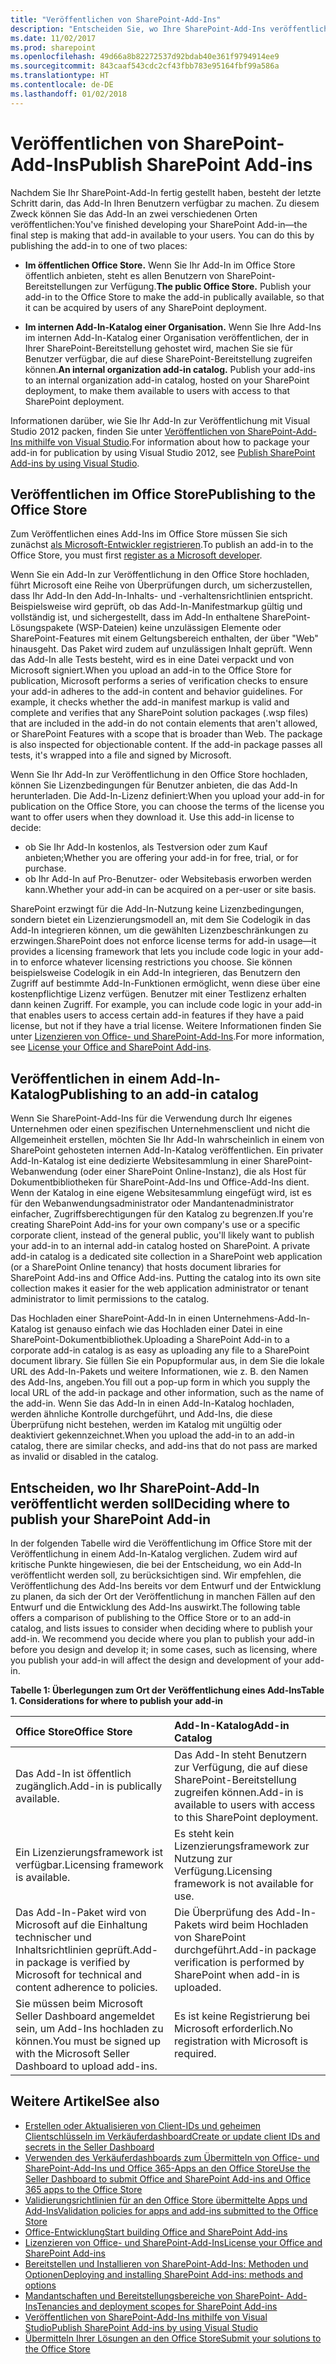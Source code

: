 ```yaml
---
title: "Veröffentlichen von SharePoint-Add-Ins"
description: "Entscheiden Sie, wo Ihre SharePoint-Add-Ins veröffentlicht werden sollen."
ms.date: 11/02/2017
ms.prod: sharepoint
ms.openlocfilehash: 49d66a8b82272537d92bdab40e361f9794914ee9
ms.sourcegitcommit: 843caaf543cdc2cf43fbb783e95164fbf99a586a
ms.translationtype: HT
ms.contentlocale: de-DE
ms.lasthandoff: 01/02/2018
---
```

# <a name="publish-sharepoint-add-ins"></a><span data-ttu-id="cff84-103">Veröffentlichen von SharePoint-Add-Ins</span><span class="sxs-lookup"><span data-stu-id="cff84-103">Publish SharePoint Add-ins</span></span>

<span data-ttu-id="cff84-p101">Nachdem Sie Ihr SharePoint-Add-In fertig gestellt haben, besteht der letzte Schritt darin, das Add-In Ihren Benutzern verfügbar zu machen. Zu diesem Zweck können Sie das Add-In an zwei verschiedenen Orten veröffentlichen:</span><span class="sxs-lookup"><span data-stu-id="cff84-p101">You've finished developing your SharePoint Add-in—the final step is making that add-in available to your users. You can do this by publishing the add-in to one of two places:</span></span>

- <span data-ttu-id="cff84-p102">**Im öffentlichen Office Store.** Wenn Sie Ihr Add-In im Office Store öffentlich anbieten, steht es allen Benutzern von SharePoint-Bereitstellungen zur Verfügung.</span><span class="sxs-lookup"><span data-stu-id="cff84-p102">**The public Office Store.** Publish your add-in to the Office Store to make the add-in publically available, so that it can be acquired by users of any SharePoint deployment.</span></span>

- <span data-ttu-id="cff84-p103">**Im internen Add-In-Katalog einer Organisation.** Wenn Sie Ihre Add-Ins im internen Add-In-Katalog einer Organisation veröffentlichen, der in Ihrer SharePoint-Bereitstellung gehostet wird, machen Sie sie für Benutzer verfügbar, die auf diese SharePoint-Bereitstellung zugreifen können.</span><span class="sxs-lookup"><span data-stu-id="cff84-p103">**An internal organization add-in catalog.** Publish your add-ins to an internal organization add-in catalog, hosted on your SharePoint deployment, to make them available to users with access to that SharePoint deployment.</span></span>

<span data-ttu-id="cff84-110">Informationen darüber, wie Sie Ihr Add-In zur Veröffentlichung mit Visual Studio 2012 packen, finden Sie unter [Veröffentlichen von SharePoint-Add-Ins mithilfe von Visual Studio](publish-sharepoint-add-ins-by-using-visual-studio.md).</span><span class="sxs-lookup"><span data-stu-id="cff84-110">For information about how to package your add-in for publication by using Visual Studio 2012, see [Publish SharePoint Add-ins by using Visual Studio](publish-sharepoint-add-ins-by-using-visual-studio.md).</span></span>

## <a name="publishing-to-the-office-store"></a><span data-ttu-id="cff84-111">Veröffentlichen im Office Store</span><span class="sxs-lookup"><span data-stu-id="cff84-111">Publishing to the Office Store</span></span>

<span data-ttu-id="cff84-112">Zum Veröffentlichen eines Add-Ins im Office Store müssen Sie sich zunächst [als Microsoft-Entwickler registrieren](https://sellerdashboard.microsoft.com/Registration).</span><span class="sxs-lookup"><span data-stu-id="cff84-112">To publish an add-in to the Office Store, you must first [register as a Microsoft developer](https://sellerdashboard.microsoft.com/Registration).</span></span> 

<span data-ttu-id="cff84-p104">Wenn Sie ein Add-In zur Veröffentlichung in den Office Store hochladen, führt Microsoft eine Reihe von Überprüfungen durch, um sicherzustellen, dass Ihr Add-In den Add-In-Inhalts- und -verhaltensrichtlinien entspricht. Beispielsweise wird geprüft, ob das Add-In-Manifestmarkup gültig und vollständig ist, und sichergestellt, dass im Add-In enthaltene SharePoint-Lösungspakete (WSP-Dateien) keine unzulässigen Elemente oder SharePoint-Features mit einem Geltungsbereich enthalten, der über "Web" hinausgeht. Das Paket wird zudem auf unzulässigen Inhalt geprüft. Wenn das Add-In alle Tests besteht, wird es in eine Datei verpackt und von Microsoft signiert.</span><span class="sxs-lookup"><span data-stu-id="cff84-p104">When you upload an add-in to the Office Store for publication, Microsoft performs a series of verification checks to ensure your add-in adheres to the add-in content and behavior guidelines. For example, it checks whether the add-in manifest markup is valid and complete and verifies that any SharePoint solution packages (.wsp files) that are included in the add-in do not contain elements that aren't allowed, or SharePoint Features with a scope that is broader than Web. The package is also inspected for objectionable content. If the add-in package passes all tests, it's wrapped into a file and signed by Microsoft.</span></span>

<span data-ttu-id="cff84-p105">Wenn Sie Ihr Add-In zur Veröffentlichung in den Office Store hochladen, können Sie Lizenzbedingungen für Benutzer anbieten, die das Add-In herunterladen. Die Add-In-Lizenz definiert:</span><span class="sxs-lookup"><span data-stu-id="cff84-p105">When you upload your add-in for publication on the Office Store, you can choose the terms of the license you want to offer users when they download it. Use this add-in license to decide:</span></span> 

- <span data-ttu-id="cff84-119">ob Sie Ihr Add-In kostenlos, als Testversion oder zum Kauf anbieten;</span><span class="sxs-lookup"><span data-stu-id="cff84-119">Whether you are offering your add-in for free, trial, or for purchase.</span></span>
- <span data-ttu-id="cff84-120">ob Ihr Add-In auf Pro-Benutzer- oder Websitebasis erworben werden kann.</span><span class="sxs-lookup"><span data-stu-id="cff84-120">Whether your add-in can be acquired on a per-user or site basis.</span></span>

<span data-ttu-id="cff84-121">SharePoint erzwingt für die Add-In-Nutzung keine Lizenzbedingungen, sondern bietet ein Lizenzierungsmodell an, mit dem Sie Codelogik in das Add-In integrieren können, um die gewählten Lizenzbeschränkungen zu erzwingen.</span><span class="sxs-lookup"><span data-stu-id="cff84-121">SharePoint does not enforce license terms for add-in usage—it provides a licensing framework that lets you include code logic in your add-in to enforce whatever licensing restrictions you choose.</span></span> <span data-ttu-id="cff84-122">Sie können beispielsweise Codelogik in ein Add-In integrieren, das Benutzern den Zugriff auf bestimmte Add-In-Funktionen ermöglicht, wenn diese über eine kostenpflichtige Lizenz verfügen. Benutzer mit einer Testlizenz erhalten dann keinen Zugriff. </span><span class="sxs-lookup"><span data-stu-id="cff84-122">For example, you can include code logic in your add-in that enables users to access certain add-in features if they have a paid license, but not if they have a trial license.</span></span> <span data-ttu-id="cff84-123">Weitere Informationen finden Sie unter [Lizenzieren von Office- und SharePoint-Add-Ins](http://msdn.microsoft.com/library/license-your-office-and-sharepoint-add-ins%28Office.15%29.aspx).</span><span class="sxs-lookup"><span data-stu-id="cff84-123">For more information, see [License your Office and SharePoint Add-ins](http://msdn.microsoft.com/library/license-your-office-and-sharepoint-add-ins%28Office.15%29.aspx).</span></span>

## <a name="publishing-to-an-add-in-catalog"></a><span data-ttu-id="cff84-124">Veröffentlichen in einem Add-In-Katalog</span><span class="sxs-lookup"><span data-stu-id="cff84-124">Publishing to an add-in catalog</span></span>

<span data-ttu-id="cff84-p107">Wenn Sie SharePoint-Add-Ins für die Verwendung durch Ihr eigenes Unternehmen oder einen spezifischen Unternehmensclient und nicht die Allgemeinheit erstellen, möchten Sie Ihr Add-In wahrscheinlich in einem von SharePoint gehosteten internen Add-In-Katalog veröffentlichen. Ein privater Add-In-Katalog ist eine dedizierte Websitesammlung in einer SharePoint-Webanwendung (oder einer SharePoint Online-Instanz), die als Host für Dokumentbibliotheken für SharePoint-Add-Ins und Office-Add-Ins dient. Wenn der Katalog in eine eigene Websitesammlung eingefügt wird, ist es für den Webanwendungsadministrator oder Mandantenadministrator einfacher, Zugriffsberechtigungen für den Katalog zu begrenzen.</span><span class="sxs-lookup"><span data-stu-id="cff84-p107">If you're creating SharePoint Add-ins for your own company's use or a specific corporate client, instead of the general public, you'll likely want to publish your add-in to an internal add-in catalog hosted on SharePoint. A private add-in catalog is a dedicated site collection in a SharePoint web application (or a SharePoint Online tenancy) that hosts document libraries for SharePoint Add-ins and Office Add-ins. Putting the catalog into its own site collection makes it easier for the web application administrator or tenant administrator to limit permissions to the catalog.</span></span>

<span data-ttu-id="cff84-127">Das Hochladen einer SharePoint-Add-In in einen Unternehmens-Add-In-Katalog ist genauso einfach wie das Hochladen einer Datei in eine SharePoint-Dokumentbibliothek.</span><span class="sxs-lookup"><span data-stu-id="cff84-127">Uploading a SharePoint Add-in to a corporate add-in catalog is as easy as uploading any file to a SharePoint document library.</span></span> <span data-ttu-id="cff84-128">Sie füllen Sie ein Popupformular aus, in dem Sie die lokale URL des Add-In-Pakets und weitere Informationen, wie z. B. den Namen des Add-Ins, angeben.</span><span class="sxs-lookup"><span data-stu-id="cff84-128">You fill out a pop-up form in which you supply the local URL of the add-in package and other information, such as the name of the add-in.</span></span> <span data-ttu-id="cff84-129">Wenn Sie das Add-In in einen Add-In-Katalog hochladen, werden ähnliche Kontrolle durchgeführt, und Add-Ins, die diese Überprüfung nicht bestehen, werden im Katalog mit ungültig oder deaktiviert gekennzeichnet.</span><span class="sxs-lookup"><span data-stu-id="cff84-129">When you upload the add-in to an add-in catalog, there are similar checks, and add-ins that do not pass are marked as invalid or disabled in the catalog.</span></span>

<span data-ttu-id="cff84-130"><a name="bk_decide"> </a></span><span class="sxs-lookup"><span data-stu-id="cff84-130"><a name="bk_decide"> </a></span></span>
## <a name="deciding-where-to-publish-your-sharepoint-add-in"></a><span data-ttu-id="cff84-131">Entscheiden, wo Ihr SharePoint-Add-In veröffentlicht werden soll</span><span class="sxs-lookup"><span data-stu-id="cff84-131">Deciding where to publish your SharePoint Add-in</span></span>

<span data-ttu-id="cff84-p109">In der folgenden Tabelle wird die Veröffentlichung im Office Store mit der Veröffentlichung in einem Add-In-Katalog verglichen. Zudem wird auf kritische Punkte hingewiesen, die bei der Entscheidung, wo ein Add-In veröffentlicht werden soll, zu berücksichtigen sind. Wir empfehlen, die Veröffentlichung des Add-Ins bereits vor dem Entwurf und der Entwicklung zu planen, da sich der Ort der Veröffentlichung in manchen Fällen auf den Entwurf und die Entwicklung des Add-Ins auswirkt.</span><span class="sxs-lookup"><span data-stu-id="cff84-p109">The following table offers a comparison of publishing to the Office Store or to an add-in catalog, and lists issues to consider when deciding where to publish your add-in. We recommend you decide where you plan to publish your add-in before you design and develop it; in some cases, such as licensing, where you publish your add-in will affect the design and development of your add-in.</span></span>

<span data-ttu-id="cff84-134">**Tabelle 1: Überlegungen zum Ort der Veröffentlichung eines Add-Ins**</span><span class="sxs-lookup"><span data-stu-id="cff84-134">**Table 1. Considerations for where to publish your add-in**</span></span>

|<span data-ttu-id="cff84-135">**Office Store**</span><span class="sxs-lookup"><span data-stu-id="cff84-135">**Office Store**</span></span>|<span data-ttu-id="cff84-136">**Add-In-Katalog**</span><span class="sxs-lookup"><span data-stu-id="cff84-136">**Add-in Catalog**</span></span>|
|:-----|:-----|
|<span data-ttu-id="cff84-137">Das Add-In ist öffentlich zugänglich.</span><span class="sxs-lookup"><span data-stu-id="cff84-137">Add-in is publically available.</span></span>|<span data-ttu-id="cff84-138">Das Add-In steht Benutzern zur Verfügung, die auf diese SharePoint-Bereitstellung zugreifen können.</span><span class="sxs-lookup"><span data-stu-id="cff84-138">Add-in is available to users with access to this SharePoint deployment.</span></span>|
|<span data-ttu-id="cff84-139">Ein Lizenzierungsframework ist verfügbar.</span><span class="sxs-lookup"><span data-stu-id="cff84-139">Licensing framework is available.</span></span>|<span data-ttu-id="cff84-140">Es steht kein Lizenzierungsframework zur Nutzung zur Verfügung.</span><span class="sxs-lookup"><span data-stu-id="cff84-140">Licensing framework is not available for use.</span></span>|
|<span data-ttu-id="cff84-141">Das Add-In-Paket wird von Microsoft auf die Einhaltung technischer und Inhaltsrichtlinien geprüft.</span><span class="sxs-lookup"><span data-stu-id="cff84-141">Add-in package is verified by Microsoft for technical and content adherence to policies.</span></span>|<span data-ttu-id="cff84-142">Die Überprüfung des Add-In-Pakets wird beim Hochladen von SharePoint durchgeführt.</span><span class="sxs-lookup"><span data-stu-id="cff84-142">Add-in package verification is performed by SharePoint when add-in is uploaded.</span></span>|
|<span data-ttu-id="cff84-143">Sie müssen beim Microsoft Seller Dashboard angemeldet sein, um Add-Ins hochladen zu können.</span><span class="sxs-lookup"><span data-stu-id="cff84-143">You must be signed up with the Microsoft Seller Dashboard to upload add-ins.</span></span>|<span data-ttu-id="cff84-144">Es ist keine Registrierung bei Microsoft erforderlich.</span><span class="sxs-lookup"><span data-stu-id="cff84-144">No registration with Microsoft is required.</span></span>|

## <a name="see-also"></a><span data-ttu-id="cff84-145">Weitere Artikel</span><span class="sxs-lookup"><span data-stu-id="cff84-145">See also</span></span>
<span data-ttu-id="cff84-146"><a name="bk_addresources"> </a></span><span class="sxs-lookup"><span data-stu-id="cff84-146"><a name="bk_addresources"> </a></span></span>

-  [<span data-ttu-id="cff84-147">Erstellen oder Aktualisieren von Client-IDs und geheimen Clientschlüsseln im Verkäuferdashboard</span><span class="sxs-lookup"><span data-stu-id="cff84-147">Create or update client IDs and secrets in the Seller Dashboard</span></span>](https://docs.microsoft.com/de-DE/office/dev/store/create-or-update-client-ids-and-secrets)
-  [<span data-ttu-id="cff84-148">Verwenden des Verkäuferdashboards zum Übermitteln von Office- und SharePoint-Add-Ins und Office 365-Apps an den Office Store</span><span class="sxs-lookup"><span data-stu-id="cff84-148">Use the Seller Dashboard to submit Office and SharePoint Add-ins and Office 365 apps to the Office Store</span></span>](https://docs.microsoft.com/de-DE/office/dev/store/use-the-seller-dashboard-to-submit-to-the-office-store)
-  [<span data-ttu-id="cff84-149">Validierungsrichtlinien für an den Office Store übermittelte Apps und Add-Ins</span><span class="sxs-lookup"><span data-stu-id="cff84-149">Validation policies for apps and add-ins submitted to the Office Store</span></span>](https://docs.microsoft.com/de-DE/office/dev/store/validation-policies)
-  [<span data-ttu-id="cff84-150">Office-Entwicklung</span><span class="sxs-lookup"><span data-stu-id="cff84-150">Start building Office and SharePoint Add-ins</span></span>](http://msdn.microsoft.com/library/187f8c8c-1b15-471c-80b5-69a40e67deea.aspx)
-  [<span data-ttu-id="cff84-151">Lizenzieren von Office- und SharePoint-Add-Ins</span><span class="sxs-lookup"><span data-stu-id="cff84-151">License your Office and SharePoint Add-ins</span></span>](https://docs.microsoft.com/de-DE/office/dev/store/license-your-add-ins)
-  [<span data-ttu-id="cff84-152">Bereitstellen und Installieren von SharePoint-Add-Ins: Methoden und Optionen</span><span class="sxs-lookup"><span data-stu-id="cff84-152">Deploying and installing SharePoint Add-ins: methods and options</span></span>](deploying-and-installing-sharepoint-add-ins-methods-and-options.md)
-  [<span data-ttu-id="cff84-153">Mandantschaften und Bereitstellungsbereiche von SharePoint- Add-Ins</span><span class="sxs-lookup"><span data-stu-id="cff84-153">Tenancies and deployment scopes for SharePoint Add-ins</span></span>](tenancies-and-deployment-scopes-for-sharepoint-add-ins.md)
-  [<span data-ttu-id="cff84-154">Veröffentlichen von SharePoint-Add-Ins mithilfe von Visual Studio</span><span class="sxs-lookup"><span data-stu-id="cff84-154">Publish SharePoint Add-ins by using Visual Studio</span></span>](publish-sharepoint-add-ins-by-using-visual-studio.md)
-  [<span data-ttu-id="cff84-155">Übermitteln Ihrer Lösungen an den Office Store</span><span class="sxs-lookup"><span data-stu-id="cff84-155">Submit your solutions to the Office Store</span></span>](https://docs.microsoft.com/de-DE/office/dev/store/submit-to-the-office-store)